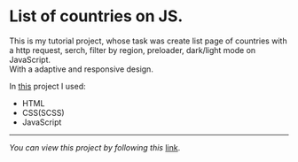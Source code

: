 # List of countries on JS.

This is my tutorial project, whose task was сreate list page of countries with a http request, serch, filter by region, preloader, dark/light mode on JavaScript.  
With a adaptive and responsive design. 

In [this](https://tabachenkod.github.io/List-of-countries-on-JS/) project I used:  
* HTML
* CSS(SCSS)
* JavaScript
---
_You can view this project by following this_ [link](https://tabachenkod.github.io/List-of-countries-on-JS/).

